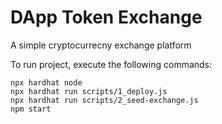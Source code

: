 # DApp Token Exchange
A simple cryptocurrecny exchange platform

To run project, execute the following commands:

```shell
npx hardhat node
npx hardhat run scripts/1_deploy.js
npx hardhat run scripts/2_seed-exchange.js
npm start
```
